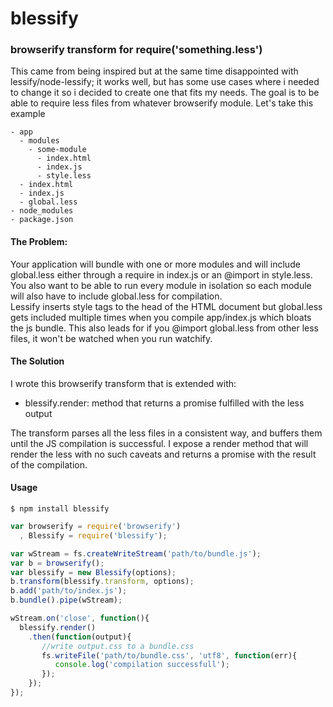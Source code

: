 # blessify
### browserify transform for require('something.less')

This came from being inspired but at the same time disappointed with lessify/node-lessify; it works well, but has some use cases where i needed to change it so i decided to create one that fits my needs.
The goal is to be able to require less files from whatever browserify module.
Let's take this example

```
- app  
  - modules
    - some-module
      - index.html
      - index.js  
      - style.less  
  - index.html  
  - index.js
  - global.less
- node_modules
- package.json
```

#### The Problem:  
Your application will bundle with one or more modules and will include global.less either through a require in index.js or an @import in style.less.  
You also want to be able to run every module in isolation so each module will also have to include global.less for compilation.  
Lessify inserts style tags to the head of the HTML document but global.less gets included multiple times when you compile app/index.js which bloats the js bundle.
This also leads for if you @import global.less from other less files, it won't be watched when you run watchify.

#### The Solution  
I wrote this browserify transform that is extended with:
* blessify.render: method that returns a promise fulfilled with the less output

The transform parses all the less files in a consistent way, and buffers them until the JS compilation is successful.
I expose a render method that will render the less with no such caveats and returns a promise with the result of the compilation.

#### Usage  
```
$ npm install blessify
```
```javascript
var browserify = require('browserify')
  , Blessify = require('blessify');

var wStream = fs.createWriteStream('path/to/bundle.js');
var b = browserify();
var blessify = new Blessify(options);
b.transform(blessify.transform, options);
b.add('path/to/index.js');
b.bundle().pipe(wStream);

wStream.on('close', function(){
  blessify.render()
    .then(function(output){
       //write output.css to a bundle.css
       fs.writeFile('path/to/bundle.css', 'utf8', function(err){
          console.log('compilation successfull');
       });
    });
});
```
